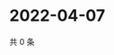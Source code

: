 # 2022-04-07

共 0 条

<!-- BEGIN WEIBO -->
<!-- 最后更新时间 Thu Apr 07 2022 14:02:38 GMT+0800 (China Standard Time) -->

<!-- END WEIBO -->

